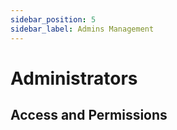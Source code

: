 ```yaml
---
sidebar_position: 5
sidebar_label: Admins Management
---
```


# Administrators

## Access and Permissions